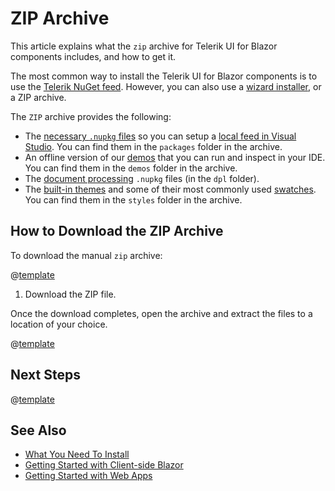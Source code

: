 
# ZIP Archive

This article explains what the `zip` archive for Telerik UI for Blazor components includes, and how to get it.

The most common way to install the Telerik UI for Blazor components is to use the [Telerik NuGet feed](slug:installation/nuget). However, you can also use a [wizard installer](slug:installation-msi), or a ZIP archive.

The `ZIP` archive provides the following:

* The [necessary `.nupkg` files](slug:getting-started/what-you-need) so you can setup a [local feed in Visual Studio](#set-up-a-local-nuget-feed-in-visual-studio). You can find them in the `packages` folder in the archive.
* An offline version of our [demos](https://demos.telerik.com/blazor-ui) that you can run and inspect in your IDE. You can find them in the `demos` folder in the archive.
* The [document processing](slug:dpl-in-blazor) `.nupkg` files (in the `dpl` folder).
* The [built-in themes](slug:themes-overview) and some of their most commonly used [swatches](slug:themes-overview#basics). You can find them in the `styles` folder in the archive.

## How to Download the ZIP Archive

To download the manual `zip` archive:

@[template](/_contentTemplates/common/get-started.md#navigate-account)

1. Download the ZIP file.

Once the download completes, open the archive and extract the files to a location of your choice.

@[template](/_contentTemplates/common/get-started.md#setup-local-feed-vs)

## Next Steps

@[template](/_contentTemplates/common/get-started.md#after-install)

## See Also

* [What You Need To Install](slug:getting-started/what-you-need)
* [Getting Started with Client-side Blazor](slug:getting-started/client-side)
* [Getting Started with Web Apps](slug:getting-started/web-app)